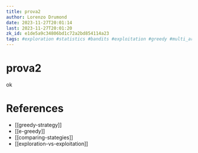 ```yaml
---
title: prova2
author: Lorenzo Drumond
date: 2023-11-27T20:01:14
last: 2023-11-27T20:01:20
zk_id: e1de5a9c34806bd1c72a2bd854114a23
tags: #exploration #statistics #bandits #exploitation #greedy #multi_armed #regret #tradeoff #math #strategy #decaying #medium #initialization
---
```



# prova2
ok

# References
- [[greedy-strategy]]
- [[e-greedy]]
- [[comparing-stategies]]
- [[exploration-vs-exploitation]]
